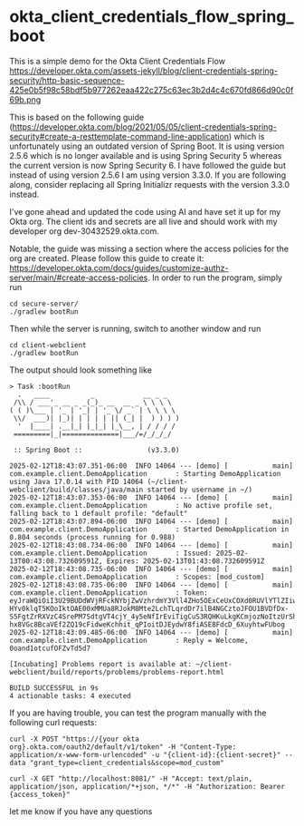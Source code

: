 # okta_client_credentials_flow_spring_boot

This is a simple demo for the Okta Client Credentials Flow https://developer.okta.com/assets-jekyll/blog/client-credentials-spring-security/http-basic-sequence-425e0b5f98c58bdf5b977262eaa422c275c63ec3b2d4c4c670fd866d90c0f69b.png

This is based on the following guide (https://developer.okta.com/blog/2021/05/05/client-credentials-spring-security#create-a-resttemplate-command-line-application) which is unfortunately using an outdated version of Spring Boot. It is using version 2.5.6 which is no longer available and is using Spring Security 5 whereas the current version is now Spring Security 6. I have followed the guide but instead of using version 2.5.6 I am using version 3.3.0. If you are following along, consider replacing all Spring Initializr requests with the version 3.3.0 instead.

I've gone ahead and updated the code using AI and have set it up for my Okta org. The client ids and secrets are all live and should work with my developer org dev-30432529.okta.com.

Notable, the guide was missing a section where the access policies for the org are created. Please follow this guide to create it: https://developer.okta.com/docs/guides/customize-authz-server/main/#create-access-policies. 
In order to run the program, simply run
```
cd secure-server/
./gradlew bootRun
```
Then while the server is running, switch to another window and run

```
cd client-webclient
./gradlew bootRun
```

The output should look something like

```
> Task :bootRun
  .   ____          _            __ _ _
 /\\ / ___'_ __ _ _(_)_ __  __ _ \ \ \ \
( ( )\___ | '_ | '_| | '_ \/ _` | \ \ \ \
 \\/  ___)| |_)| | | | | || (_| |  ) ) ) )
  '  |____| .__|_| |_|_| |_\__, | / / / /
 =========|_|==============|___/=/_/_/_/

 :: Spring Boot ::                (v3.3.0)

2025-02-12T18:43:07.351-06:00  INFO 14064 --- [demo] [           main] com.example.client.DemoApplication       : Starting DemoApplication using Java 17.0.14 with PID 14064 (~/client-webclient/build/classes/java/main started by username in ~/)
2025-02-12T18:43:07.353-06:00  INFO 14064 --- [demo] [           main] com.example.client.DemoApplication       : No active profile set, falling back to 1 default profile: "default"
2025-02-12T18:43:07.894-06:00  INFO 14064 --- [demo] [           main] com.example.client.DemoApplication       : Started DemoApplication in 0.804 seconds (process running for 0.988)
2025-02-12T18:43:08.734-06:00  INFO 14064 --- [demo] [           main] com.example.client.DemoApplication       : Issued: 2025-02-13T00:43:08.732609591Z, Expires: 2025-02-13T01:43:08.732609591Z
2025-02-12T18:43:08.735-06:00  INFO 14064 --- [demo] [           main] com.example.client.DemoApplication       : Scopes: [mod_custom]
2025-02-12T18:43:08.735-06:00  INFO 14064 --- [demo] [           main] com.example.client.DemoApplication       : Token: eyJraWQiOiI3U29BUDdWVjRFckNYbjZwVzhrdmY3Vll4ZHo5OExCeUxCOXd0RUVlYTlZIiwiYWxnIjoiUlMyNTYifQ.eyJ2ZXIiOjEsImp0aSI6IkFULjI4TXVDSVBhY3ZFUUZ4QmdEbTJfcUp1THllNUVidGZtclJKbDRKeEZYS0kiLCJpc3MiOiJodHRwczovL2Rldi0zMDQzMjUyOS5va3RhLmNvbS9vYXV0aDIvZGVmYXVsdCIsImF1ZCI6ImFwaTovL2RlZmF1bHQiLCJpYXQiOjE3Mzk0MDczODgsImV4cCI6MTczOTQxMDk4OCwiY2lkIjoiMG9hbmQxb3RjdWZPRlp2VGQ1ZDciLCJzY3AiOlsibW9kX2N1c3RvbSJdLCJzdWIiOiIwb2FuZDFvdGN1Zk9GWnZUZDVkNyJ9.ePwXEPteJxwUdvzT9QkTuTFz7u_aK7wn8Emgq11PR_QQPJ4gi0YUZEvNRRVfGNIGE2TPcg6G4MwJ2XyIXmD52a8oKUqRyhY2nIUyLi48KvWEN5YzJc-HYv0klqT5KOoIktOAE00xMMUa8RJokM8Mte2LchTLqrdDr7ilB4NGCztoJFOU1BVDfDx-S5FgtZrRXVzC4SrePM7SdtgVT4cjY_4y5eNfIrEviTigCuS3RQHKuLkgKCmjozNoItzUrShf1TyekfNSfDaTyNezQ-hx8VGc8BcaVEf2ZQ19cFidweKchhit_qPIoitDJEydwY8fiASE8FdcD_6XuyhtwFUbog
2025-02-12T18:43:09.485-06:00  INFO 14064 --- [demo] [           main] com.example.client.DemoApplication       : Reply = Welcome, 0oand1otcufOFZvTd5d7

[Incubating] Problems report is available at: ~/client-webclient/build/reports/problems/problems-report.html

BUILD SUCCESSFUL in 9s
4 actionable tasks: 4 executed
```

If you are having trouble, you can test the program manually with the following curl requests: 

`curl -X POST "https://{your okta org}.okta.com/oauth2/default/v1/token" -H "Content-Type: application/x-www-form-urlencoded" -u "{client-id}:{client-secret}" --data "grant_type=client_credentials&scope=mod_custom"`

`curl -X GET "http://localhost:8081/" -H "Accept: text/plain, application/json, application/*+json, */*" -H "Authorization: Bearer {access_token}"`


let me know if you have any questions
